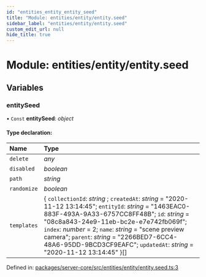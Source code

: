 ```yaml
---
id: "entities_entity_entity_seed"
title: "Module: entities/entity/entity.seed"
sidebar_label: "entities/entity/entity.seed"
custom_edit_url: null
hide_title: true
---
```


# Module: entities/entity/entity.seed

## Variables

### entitySeed

• `Const` **entitySeed**: *object*

#### Type declaration:

Name | Type |
:------ | :------ |
`delete` | *any* |
`disabled` | *boolean* |
`path` | *string* |
`randomize` | *boolean* |
`templates` | { `collectionId`: *string* ; `createdAt`: *string* = "2020-11-12 13:14:45"; `entityId`: *string* = "1463EAC0-883F-493A-9A33-6757CC8FF48B"; `id`: *string* = "08c8a843-24e9-11eb-bc2e-e7e742fb069f"; `index`: *number* = 2; `name`: *string* = "scene preview camera"; `parent`: *string* = "2266BED7-6CC4-48A6-95DD-9BCD3CF9EAFC"; `updatedAt`: *string* = "2020-11-12 13:14:45" }[] |

Defined in: [packages/server-core/src/entities/entity/entity.seed.ts:3](https://github.com/xr3ngine/xr3ngine/blob/673ad6a5f/packages/server-core/src/entities/entity/entity.seed.ts#L3)
